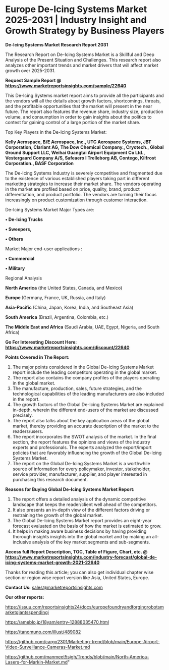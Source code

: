 # Europe De-Icing Systems Market 2025-2031 | Industry Insight and Growth Strategy by Business Players

<strong>De-Icing Systems Market Research Report 2031</strong>

The Research Report on De-Icing Systems Market is a Skillful and Deep Analysis of the Present Situation and Challenges. This research report also analyzes other important trends and market drivers that will affect market growth over 2025-2031.

<strong>Request Sample Report @ <a href=https://www.marketreportsinsights.com/sample/22640>https://www.marketreportsinsights.com/sample/22640</a></strong>

This De-Icing Systems market report aims to provide all the participants and the vendors will all the details about growth factors, shortcomings, threats, and the profitable opportunities that the market will present in the near future. The report also features the revenue share, industry size, production volume, and consumption in order to gain insights about the politics to contest for gaining control of a large portion of the market share.

Top Key Players in the De-Icing Systems Market:

<strong>Kelly Aerospace, B/E Aerospace, Inc., UTC Aerospace Systems, JBT Corporation, Clariant AG, The Dow Chemical Company., Cryotech., Global Ground Support LLC, Weihai Guangtai Airport Equipment Co Ltd., Vestergaard Company A/S, Safeaero I Trelleborg AB, Contego, Kilfrost Corporation., BASF Corporation</strong>

The De-Icing Systems Industry is severely competitive and fragmented due to the existence of various established players taking part in different marketing strategies to increase their market share. The vendors operating in the market are profiled based on price, quality, brand, product differentiation, and product portfolio. The vendors are turning their focus increasingly on product customization through customer interaction.

De-Icing Systems Market Major Types are:

<strong>• De-Icing Trucks

• Sweepers,

• Others</strong>

Market Major end-user applications :

<strong>• Commercial

• Military</strong>

Regional Analysis

</u><strong><b>North America</b></strong> (the United States, Canada, and Mexico)

<strong><b>Europe </b></strong>(Germany, France, UK, Russia, and Italy)

<strong><b>Asia-Pacific</b></strong> (China, Japan, Korea, India, and Southeast Asia)

<strong><b>South America</b></strong> (Brazil, Argentina, Colombia, etc.)

<strong><b>The Middle East and Africa</b></strong> (Saudi Arabia, UAE, Egypt, Nigeria, and South Africa)

<strong>Go For Interesting Discount Here: <a href=https://www.marketreportsinsights.com/discount/22640>https://www.marketreportsinsights.com/discount/22640</a></strong>

<strong>Points Covered in The Report:</strong>
<ol>
  <li>The major points considered in the Global De-Icing Systems Market report include the leading competitors operating in the global market.</li>
  <li>The report also contains the company profiles of the players operating in the global market.</li>
  <li>The manufacture, production, sales, future strategies, and the technological capabilities of the leading manufacturers are also included in the report.</li>
  <li>The growth factors of the Global De-Icing Systems Market are explained in-depth, wherein the different end-users of the market are discussed precisely.</li>
  <li>The report also talks about the key application areas of the global market, thereby providing an accurate description of the market to the readers/users.</li>
  <li>The report incorporates the SWOT analysis of the market. In the final section, the report features the opinions and views of the industry experts and professionals. The experts analyzed the export/import policies that are favorably influencing the growth of the Global De-Icing Systems Market.</li>
  <li>The report on the Global De-Icing Systems Market is a worthwhile source of information for every policymaker, investor, stakeholder, service provider, manufacturer, supplier, and player interested in purchasing this research document.</li>
</ol>
<strong>Reasons for Buying Global De-Icing Systems Market Report:</strong>

<ol>
  <li>The report offers a detailed analysis of the dynamic competitive landscape that keeps the reader/client well ahead of the competitors.</li>
  <li>It also presents an in-depth view of the different factors driving or restraining the growth of the global market.</li>
  <li>The Global De-Icing Systems Market report provides an eight-year forecast evaluated on the basis of how the market is estimated to grow.</li>
  <li>It helps in making aware business decisions by having providing thorough insights insights into the global market and by making an all-inclusive analysis of the key market segments and sub-segments.</li>
</ol>
<strong>Access full Report Description, TOC, Table of Figure, Chart, etc. @ <a href=https://www.marketreportsinsights.com/industry-forecast/global-de-icing-systems-market-growth-2021-22640>https://www.marketreportsinsights.com/industry-forecast/global-de-icing-systems-market-growth-2021-22640</a></strong>


Thanks for reading this article; you can also get individual chapter wise section or region wise report version like Asia, United States, Europe.

<strong>Contact Us:</strong>
sales@marketreportsinsights.com

<strong>Our other reports:</strong>

<a href=https://issuu.com/reportsinsights24/docs/europefoundryandforgingrobotsmarketgiantsspendingi>https://issuu.com/reportsinsights24/docs/europefoundryandforgingrobotsmarketgiantsspendingi</a>

<a href=https://ameblo.jp/18yam/entry-12888035470.html>https://ameblo.jp/18yam/entry-12888035470.html</a>

<a href=https://tanomuno.com/illust/489082>https://tanomuno.com/illust/489082</a>

<a href=https://github.com/cargo2301/Marketing-trend/blob/main/Europe-Airport-Video-Surveillance-Cameras-Market.md>https://github.com/cargo2301/Marketing-trend/blob/main/Europe-Airport-Video-Surveillance-Cameras-Market.md</a>

<a href=https://github.com/manmeet5sigh/Trends/blob/main/North-America-Lasers-for-Markin-Market.md>https://github.com/manmeet5sigh/Trends/blob/main/North-America-Lasers-for-Markin-Market.md</a>"
